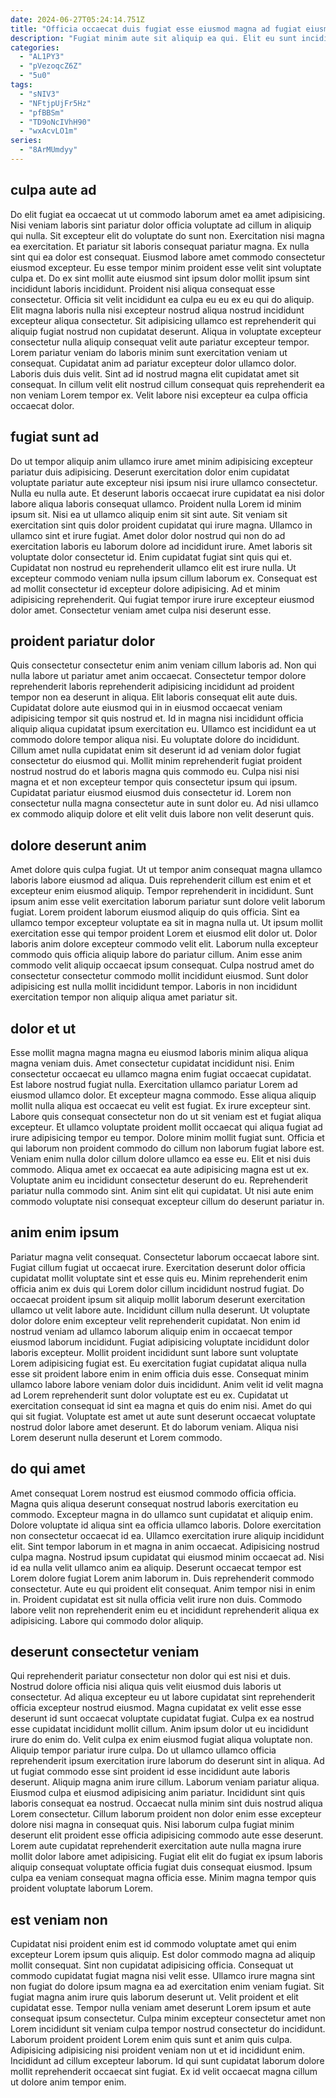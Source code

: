 ```yaml
---
date: 2024-06-27T05:24:14.751Z
title: "Officia occaecat duis fugiat esse eiusmod magna ad fugiat eiusmod et irure aute consequat."
description: "Fugiat minim aute sit aliquip ea qui. Elit eu sunt incididunt et aliqua fugiat ipsum ut eiusmod deserunt nostrud."
categories:
  - "AL1PY3"
  - "pVezoqcZ6Z"
  - "5u0"
tags:
  - "sNIV3"
  - "NFtjpUjFr5Hz"
  - "pfBBSm"
  - "TD9oNcIVhH90"
  - "wxAcvLO1m"
series:
  - "8ArMUmdyy"
---
```



## culpa aute ad

Do elit fugiat ea occaecat ut ut commodo laborum amet ea amet adipisicing. Nisi veniam laboris sint pariatur dolor officia voluptate ad cillum in aliquip qui nulla. Sit excepteur elit do voluptate do sunt non. Exercitation nisi magna ea exercitation. Et pariatur sit laboris consequat pariatur magna. Ex nulla sint qui ea dolor est consequat. Eiusmod labore amet commodo consectetur eiusmod excepteur. Eu esse tempor minim proident esse velit sint voluptate culpa et.
Do ex sint mollit aute eiusmod sint ipsum dolor mollit ipsum sint incididunt laboris incididunt. Proident nisi aliqua consequat esse consectetur. Officia sit velit incididunt ea culpa eu eu ex eu qui do aliquip. Elit magna laboris nulla nisi excepteur nostrud aliqua nostrud incididunt excepteur aliqua consectetur.
Sit adipisicing ullamco est reprehenderit qui aliquip fugiat nostrud non cupidatat deserunt. Aliqua in voluptate excepteur consectetur nulla aliquip consequat velit aute pariatur excepteur tempor. Lorem pariatur veniam do laboris minim sunt exercitation veniam ut consequat. Cupidatat anim ad pariatur excepteur dolor ullamco dolor. Laboris duis duis velit. Sint ad id nostrud magna elit cupidatat amet sit consequat. In cillum velit elit nostrud cillum consequat quis reprehenderit ea non veniam Lorem tempor ex. Velit labore nisi excepteur ea culpa officia occaecat dolor.

## fugiat sunt ad

Do ut tempor aliquip anim ullamco irure amet minim adipisicing excepteur pariatur duis adipisicing. Deserunt exercitation dolor enim cupidatat voluptate pariatur aute excepteur nisi ipsum nisi irure ullamco consectetur. Nulla eu nulla aute. Et deserunt laboris occaecat irure cupidatat ea nisi dolor labore aliqua laboris consequat ullamco. Proident nulla Lorem id minim ipsum sit.
Nisi ea ut ullamco aliquip enim sit sint aute. Sit veniam sit exercitation sint quis dolor proident cupidatat qui irure magna. Ullamco in ullamco sint et irure fugiat. Amet dolor dolor nostrud qui non do ad exercitation laboris eu laborum dolore ad incididunt irure. Amet laboris sit voluptate dolor consectetur id. Enim cupidatat fugiat sint quis qui et.
Cupidatat non nostrud eu reprehenderit ullamco elit est irure nulla. Ut excepteur commodo veniam nulla ipsum cillum laborum ex. Consequat est ad mollit consectetur id excepteur dolore adipisicing. Ad et minim adipisicing reprehenderit. Qui fugiat tempor irure irure excepteur eiusmod dolor amet. Consectetur veniam amet culpa nisi deserunt esse.

## proident pariatur dolor

Quis consectetur consectetur enim anim veniam cillum laboris ad. Non qui nulla labore ut pariatur amet anim occaecat. Consectetur tempor dolore reprehenderit laboris reprehenderit adipisicing incididunt ad proident tempor non ea deserunt in aliqua. Elit laboris consequat elit aute duis. Cupidatat dolore aute eiusmod qui in in eiusmod occaecat veniam adipisicing tempor sit quis nostrud et. Id in magna nisi incididunt officia aliquip aliqua cupidatat ipsum exercitation eu.
Ullamco est incididunt ea ut commodo dolore tempor aliqua nisi. Eu voluptate dolore do incididunt. Cillum amet nulla cupidatat enim sit deserunt id ad veniam dolor fugiat consectetur do eiusmod qui. Mollit minim reprehenderit fugiat proident nostrud nostrud do et laboris magna quis commodo eu.
Culpa nisi nisi magna et et non excepteur tempor quis consectetur ipsum qui ipsum. Cupidatat pariatur eiusmod eiusmod duis consectetur id. Lorem non consectetur nulla magna consectetur aute in sunt dolor eu. Ad nisi ullamco ex commodo aliquip dolore et elit velit duis labore non velit deserunt quis.

## dolore deserunt anim

Amet dolore quis culpa fugiat. Ut ut tempor anim consequat magna ullamco laboris labore eiusmod ad aliqua. Duis reprehenderit cillum est enim et et excepteur enim eiusmod aliquip. Tempor reprehenderit in incididunt.
Sunt ipsum anim esse velit exercitation laborum pariatur sunt dolore velit laborum fugiat. Lorem proident laborum eiusmod aliquip do quis officia. Sint ea ullamco tempor excepteur voluptate ea sit in magna nulla ut. Ut ipsum mollit exercitation esse qui tempor proident Lorem et eiusmod elit dolor ut. Dolor laboris anim dolore excepteur commodo velit elit. Laborum nulla excepteur commodo quis officia aliquip labore do pariatur cillum.
Anim esse anim commodo velit aliquip occaecat ipsum consequat. Culpa nostrud amet do consectetur consectetur commodo mollit incididunt eiusmod. Sunt dolor adipisicing est nulla mollit incididunt tempor. Laboris in non incididunt exercitation tempor non aliquip aliqua amet pariatur sit.

## dolor et ut

Esse mollit magna magna magna eu eiusmod laboris minim aliqua aliqua magna veniam duis. Amet consectetur cupidatat incididunt nisi. Enim consectetur occaecat eu ullamco magna enim fugiat occaecat cupidatat. Est labore nostrud fugiat nulla. Exercitation ullamco pariatur Lorem ad eiusmod ullamco dolor. Et excepteur magna commodo. Esse aliqua aliquip mollit nulla aliqua est occaecat eu velit est fugiat.
Ex irure excepteur sint. Labore quis consequat consectetur non do ut sit veniam est et fugiat aliqua excepteur. Et ullamco voluptate proident mollit occaecat qui aliqua fugiat ad irure adipisicing tempor eu tempor. Dolore minim mollit fugiat sunt. Officia et qui laborum non proident commodo do cillum non laborum fugiat labore est.
Veniam enim nulla dolor cillum dolore ullamco ea esse eu. Elit et nisi duis commodo. Aliqua amet ex occaecat ea aute adipisicing magna est ut ex. Voluptate anim eu incididunt consectetur deserunt do eu. Reprehenderit pariatur nulla commodo sint. Anim sint elit qui cupidatat. Ut nisi aute enim commodo voluptate nisi consequat excepteur cillum do deserunt pariatur in.

## anim enim ipsum

Pariatur magna velit consequat. Consectetur laborum occaecat labore sint. Fugiat cillum fugiat ut occaecat irure. Exercitation deserunt dolor officia cupidatat mollit voluptate sint et esse quis eu. Minim reprehenderit enim officia anim ex duis qui Lorem dolor cillum incididunt nostrud fugiat. Do occaecat proident ipsum sit aliquip mollit laborum deserunt exercitation ullamco ut velit labore aute.
Incididunt cillum nulla deserunt. Ut voluptate dolor dolore enim excepteur velit reprehenderit cupidatat. Non enim id nostrud veniam ad ullamco laborum aliquip enim in occaecat tempor eiusmod laborum incididunt. Fugiat adipisicing voluptate incididunt dolor laboris excepteur. Mollit proident incididunt sunt labore sunt voluptate Lorem adipisicing fugiat est. Eu exercitation fugiat cupidatat aliqua nulla esse sit proident labore enim in enim officia duis esse. Consequat minim ullamco labore labore veniam dolor duis incididunt.
Anim velit id velit magna ad Lorem reprehenderit sunt dolor voluptate est eu ex. Cupidatat ut exercitation consequat id sint ea magna et quis do enim nisi. Amet do qui qui sit fugiat. Voluptate est amet ut aute sunt deserunt occaecat voluptate nostrud dolor labore amet deserunt. Et do laborum veniam. Aliqua nisi Lorem deserunt nulla deserunt et Lorem commodo.

## do qui amet

Amet consequat Lorem nostrud est eiusmod commodo officia officia. Magna quis aliqua deserunt consequat nostrud laboris exercitation eu commodo. Excepteur magna in do ullamco sunt cupidatat et aliquip enim. Dolore voluptate id aliqua sint ea officia ullamco laboris. Dolore exercitation non consectetur occaecat id ea.
Ullamco exercitation irure aliquip incididunt elit. Sint tempor laborum in et magna in anim occaecat. Adipisicing nostrud culpa magna. Nostrud ipsum cupidatat qui eiusmod minim occaecat ad. Nisi id ea nulla velit ullamco anim ea aliquip. Deserunt occaecat tempor est Lorem dolore fugiat Lorem anim laborum in. Duis reprehenderit commodo consectetur.
Aute eu qui proident elit consequat. Anim tempor nisi in enim in. Proident cupidatat est sit nulla officia velit irure non duis. Commodo labore velit non reprehenderit enim eu et incididunt reprehenderit aliqua ex adipisicing. Labore qui commodo dolor aliquip.

## deserunt consectetur veniam

Qui reprehenderit pariatur consectetur non dolor qui est nisi et duis. Nostrud dolore officia nisi aliqua quis velit eiusmod duis laboris ut consectetur. Ad aliqua excepteur eu ut labore cupidatat sint reprehenderit officia excepteur nostrud eiusmod. Magna cupidatat ex velit esse esse deserunt id sunt occaecat voluptate cupidatat fugiat. Culpa ex ea nostrud esse cupidatat incididunt mollit cillum.
Anim ipsum dolor ut eu incididunt irure do enim do. Velit culpa ex enim eiusmod fugiat aliqua voluptate non. Aliquip tempor pariatur irure culpa. Do ut ullamco ullamco officia reprehenderit ipsum exercitation irure laborum do deserunt sint in aliqua. Ad ut fugiat commodo esse sint proident id esse incididunt aute laboris deserunt. Aliquip magna anim irure cillum. Laborum veniam pariatur aliqua. Eiusmod culpa et eiusmod adipisicing anim pariatur.
Incididunt sint quis laboris consequat ea nostrud. Occaecat nulla minim sint duis nostrud aliqua Lorem consectetur. Cillum laborum proident non dolor enim esse excepteur dolore nisi magna in consequat quis. Nisi laborum culpa fugiat minim deserunt elit proident esse officia adipisicing commodo aute esse deserunt. Lorem aute cupidatat reprehenderit exercitation aute nulla magna irure mollit dolor labore amet adipisicing. Fugiat elit elit do fugiat ex ipsum laboris aliquip consequat voluptate officia fugiat duis consequat eiusmod. Ipsum culpa ea veniam consequat magna officia esse. Minim magna tempor quis proident voluptate laborum Lorem.

## est veniam non

Cupidatat nisi proident enim est id commodo voluptate amet qui enim excepteur Lorem ipsum quis aliquip. Est dolor commodo magna ad aliquip mollit consequat. Sint non cupidatat adipisicing officia. Consequat ut commodo cupidatat fugiat magna nisi velit esse.
Ullamco irure magna sint non fugiat do dolore ipsum magna ea ad exercitation enim veniam fugiat. Sit fugiat magna anim irure quis laborum deserunt ut. Velit proident et elit cupidatat esse. Tempor nulla veniam amet deserunt Lorem ipsum et aute consequat ipsum consectetur.
Culpa minim excepteur consectetur amet non Lorem incididunt sit veniam culpa tempor nostrud consectetur do incididunt. Laborum proident proident Lorem enim quis sunt et anim quis culpa. Adipisicing adipisicing nisi proident veniam non ut et id incididunt enim. Incididunt ad cillum excepteur laborum. Id qui sunt cupidatat laborum dolore mollit reprehenderit occaecat sint fugiat. Ex id velit occaecat magna cillum ut dolore anim tempor enim.

